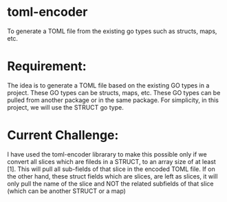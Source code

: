 # toml-encoder
To generate a TOML file from the existing go types such as structs, maps, etc.

# Requirement:
The idea is to generate a TOML file based on the existing GO types in a project. These GO types can be structs, maps, etc. These GO types can be pulled from another package or in the same package. For simplicity, in this project, we will use the STRUCT go type.

# Current Challenge: 
I have used the toml-encoder librarary to make this possible only if we convert all slices which are fileds in a STRUCT, to an array size of at least [1]. This will pull all sub-fields of that slice in the encoded TOML file. If on the other hand, these struct fields which are slices, are left as slices, it will only pull the name of the slice and NOT the related subfields of that slice (which can be another STRUCT or a map)
